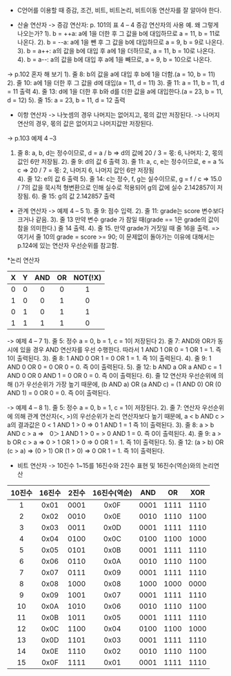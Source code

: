 * C언어를 이용할 때 증감, 조건, 비트, 비트논리, 비트이동 연산자를 잘 알아야 한다. 

* 산술 연산자
-> 증감 연산자: p. 101의 표 4 – 4 증감 연산자의 사용 예. 왜 그렇게 나오는가?
1). b = ++a: a에 1을 더한 후 그 값을 b에 대입하므로 a = 11, b = 11로 나온다.
2). b = --a: a에 1을 뺀 후 그 값을 b에 대입하므로 a = 9, b = 9로 나온다.
3). b = a++: a의 값을 b에 대입 후 a에 1을 더하므로, a = 11, b = 10로 나온다.
4). b = a--: a의 값을 b에 대입 후 a에 1을 빼므로, a = 9, b = 10으로 나온다.

-> p.102 혼자 해 보기 
1). 줄 8: b의 값을 a에 대입 후 b에 1을 더함.(a = 10, b = 11)
2). 줄 10: a에 1을 더한 후 그 값을 d에 대입(a = 11, d = 11)
3). 줄 11: a = 11, b = 11, d = 11 출력
4). 줄 13: d에 1을 더한 후 b와 d를 더한 값을 a에 대입한다.(a = 23, b = 11, d = 12)
5). 줄 15: a = 23, b = 11, d = 12 출력

* 이항 연산자
-> 나눗셈의 경우 나머지는 없어지고, 몫의 값만 저장된다.
-> 나머지 연산의 경우, 몫의 값은 없어지고 나머지값만 저장된다.

-> p.103 예제 4 –3
1) 줄 8: a, b, d는 정수이므로, d = a / b => d의 값에 20 / 3 = 몫: 6, 나머지: 2, 몫의 값인 6만 저장됨.
2). 줄 9: d의 값 6 출력
3). 줄 11: a, c, e는 정수이므로, e = a % c => 20 / 7 = 몫: 2, 나머지 6, 나머지 값인 6만 저장됨   
4). 줄 12: e의 값 6 출력
5). 줄 14: c는 정수, f, g는 실수이므로, g = f / c => 15.0 / 7의 값을 묵시적 형변환으로 인해 실수로 적용되어 g의 값에 실수 2.142857이 저장됨.
6). 줄 15: g의 값 2.142857 출력
* 관계 연산자
-> 예제 4 – 5
1). 줄 9: 점수 입력.
2). 줄 11: grade는 score 변수보다 크거나 같음.
3). 줄 13 만약 변수 grade 가 참일 때(grade == 1은 grade의 값이 참을 의미한다.) 줄 14 출력.
4). 줄 15. 만약 grade가 거짓일 때 줄 16을 출력.
=> 여기서 줄 10의 grade = score >= 90; 이 문제없이 돌아가는 이유에 대해서는 p.124에 있는 연산자 우선순위를 참고함.

*논리 연산자

|X|Y|AND|OR|NOT(!X)|
|:---:|:---:|:---:|:---:|:---:|
|0|0|0|0|1|
|1|0|0|1|0|
|0|1|0|1|1|
|1|1|1|1|0|

-> 예제 4 – 7
1). 줄 5: 정수 a = 0, b = 1, c = 1이 저장된다
2). 줄 7: AND와 OR가 동시에 있을 경우 AND 연산자를 우선 수행한다. 따라서 1 AND 1 OR 0 = 1 OR 1 = 1. 즉 1이 출력된다.
3). 줄 8: 1 AND 0 OR 1 = 0 OR 1 = 1. 즉 1이 출력된다.
4). 줄 9: 1 AND 0 OR 0 = 0 OR 0 = 0. 즉 0이 출력된다.
5). 줄 12: b AND a OR a AND c = 1 AND 0 OR 0 AND 1 = 0 OR 0 = 0. 즉 0이 출력된다.
6). 줄 12 연산자 우선순위에 의해 ()가 우선순위가 가장 높기 때문에, (b AND a) OR (a AND c) = (1 AND 0) OR (0 AND 1) = 0 OR 0 = 0. 즉 0이 출력된다.

-> 예제 4 – 8
1). 줄 5: 정수 a = 0, b = 1, c = 1이 저장된다.
2). 줄 7: 연산자 우선순위에 의해 관계 연산자(<, >)의 우선순위가 논리 연산자보다 높기 때문에, a < b AND c > a의 결과값은 0 < 1 AND 1 > 0 => 0 1 AND 1 = 1 즉 1이 출력된다.
3). 줄 8: a > b AND c > a =>　0＞１AND 1 > 0 = > 0 AND 1 = 0. 즉 0이 출력된다.
4). 줄 9: a > b OR c > a => 0 > 1 OR 1 > 0 => 0 OR 1 = 1. 즉 1이 출력된다.
5). 줄 12: (a > b) OR (c > a) => (0 > 1) OR (1 > 0) => 0 OR 1 = 1. 즉 1이 출력된다.

* 비트 연산자
-> 10진수 1~15를 16진수와 2진수 표현 및 16진수(역순)와의 논리연산

|10진수|16진수|2진수 |16진수(역순)|AND |OR|XOR|
|:---:|:---:|:---:|:---:|:---:|:---:|:---:|
|1|0x01|0001|0x0F|0001|1111|1110|
|2|0x02|0010|0x0E|0010|1110|1100|
|3|0x03|0011|0x0D|0001|1111|1110|
|4|0x04|0100|0x0C|0100|1100|1000|
|5|0x05|0101|0x0B|0001|1111|1110|
|6|0x06|0110|0x0A|0010|1110|1100|
|7|0x07|0111|0x09|0001|1111|1110|
|8|0x08|1000|0x08|1000|1000|0000|
|9|0x09|1001|0x07|0001|1111|1110|
|10|0x0A|1010|0x06|0010|1110|1100|
|11|0x0B|1011|0x05|0001|1111|1110|
|12|0x0C|1100|0x04|0100|1100|1000|
|13|0x0D|1101|0x03|0001|1111|1110|
|14|0x0E|1110|0x02|0010|1110|1100|
|15|0x0F|1111|0x01|0001|1111|1110|

